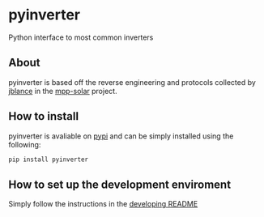 # pyinverter

Python interface to most common inverters

## About

pyinverter is based off the reverse engineering and protocols collected by [jblance](https://github.com/jblance) in the [mpp-solar](https://github.com/jblance/mpp-solar) project.

## How to install

pyinverter is avaliable on [pypi](https://pypi.org/project/pyinverter/) and can be simply installed using the following:

```bash
pip install pyinverter
```

## How to set up the development enviroment

Simply follow the instructions in the [developing README](./docs/DEVELOPING.md)
